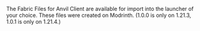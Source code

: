 The Fabric Files for Anvil Client are available for import into the launcher of your choice. These files were created on Modrinth. (1.0.0 is only on 1.21.3, 1.0.1 is only on 1.21.4.)
